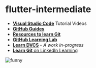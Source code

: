# flutter-intermediate

- [**Visual Studio Code**](https://code.visualstudio.com/docs/introvideos/overview) Tutorial Videos
- [**GitHub Guides**](https://guides/github.com/)
- [**Resources to learn Git**](http://try.github.io/)
- [**GitHub Learning Lab**](https://lab.github.com/)
- [**Learn DVCS**](https://learndvcs.github.io/) - *A work in-progress*
- [**Learn Git** on LinkedIn Learning](https://www.linkedin.com/learning/github-for-web-designers/welcome?u=2109516)

![funny](https://imgs.xkcd.com/comics/git_commit.png)
